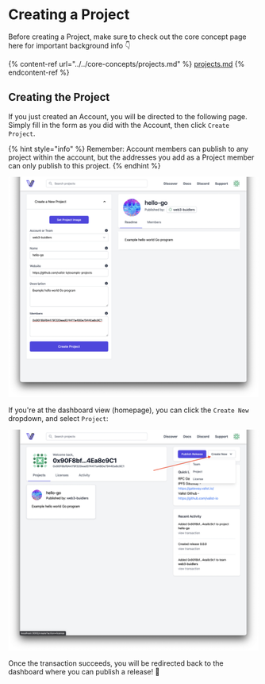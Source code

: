 # Creating a Project

Before creating a Project, make sure to check out the core concept page here for important background info 👇

{% content-ref url="../../core-concepts/projects.md" %}
[projects.md](../../core-concepts/projects.md)
{% endcontent-ref %}

## Creating the Project

If you just created an Account, you will be directed to the following page. Simply fill in the form as you did with the Account, then click `Create Project`.

{% hint style="info" %}
Remember: Account members can publish to any project within the account, but the addresses you add as a Project member can only publish to this project.
{% endhint %}

![](<../../.gitbook/assets/Screen Shot 2022-03-03 at 12.42.23.png>)

If you're at the dashboard view (homepage), you can click the `Create New` dropdown, and select `Project`:

![](<../../.gitbook/assets/Screen Shot 2022-03-03 at 13.26.05.png>)

Once the transaction succeeds, you will be redirected back to the dashboard where you can publish a release! 🚀

